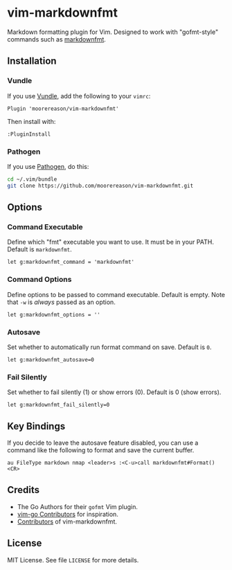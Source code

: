 vim-markdownfmt
===============

Markdown formatting plugin for Vim. Designed to work with "gofmt-style" commands such as [markdownfmt](https://github.com/shurcooL/markdownfmt).

Installation
------------

### Vundle

If you use [Vundle](https://github.com/gmarik/vundle), add the following to your `vimrc`:

```vim
Plugin 'moorereason/vim-markdownfmt'
```

Then install with:

```vim
:PluginInstall
```

### Pathogen

If you use [Pathogen](https://github.com/tpope/vim-pathogen), do this:

```sh
cd ~/.vim/bundle
git clone https://github.com/moorereason/vim-markdownfmt.git
```

Options
-------

### Command Executable

Define which "fmt" executable you want to use. It must be in your PATH. Default is `markdownfmt`.

```vim
let g:markdownfmt_command = 'markdownfmt'
```

### Command Options

Define options to be passed to command executable. Default is empty. Note that `-w` is *always* passed as an option.

```vim
let g:markdownfmt_options = ''
```

### Autosave

Set whether to automatically run format command on save. Default is `0`.

```vim
let g:markdownfmt_autosave=0
```

### Fail Silently

Set whether to fail silently (1) or show errors (0). Default is 0 (show errors).

```vim
let g:markdownfmt_fail_silently=0
```

Key Bindings
------------

If you decide to leave the autosave feature disabled, you can use a command like the following to format and save the current buffer.

```vim
au FileType markdown nmap <leader>s :<C-u>call markdownfmt#Format()<CR>
```

Credits
-------

-	The Go Authors for their `gofmt` Vim plugin.
-	[vim-go Contributors](https://github.com/fatih/vim-go/graphs/contributors) for inspiration.
-	[Contributors](https://github.com/moorereason/vim-markdownfmt/graphs/contributors) of vim-markdownfmt.

License
-------

MIT License. See file `LICENSE` for more details.
